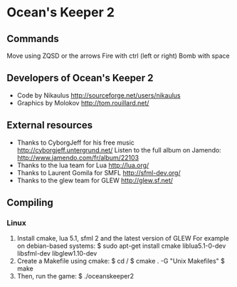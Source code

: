 # Ocean's Keeper 2
## Commands
Move using ZQSD or the arrows
Fire with ctrl (left or right)
Bomb with space

## Developers of Ocean's Keeper 2
- Code by Nikaulus
    http://sourceforge.net/users/nikaulus
- Graphics by Molokov
    http://tom.rouillard.net/

## External resources
- Thanks to CyborgJeff for his free music
    http://cyborgjeff.untergrund.net/
    Listen to the full album on Jamendo: http://www.jamendo.com/fr/album/22103
- Thanks to the lua team for Lua
    http://lua.org/
- Thanks to Laurent Gomila for SMFL
    http://sfml-dev.org/
- Thanks to the glew team for GLEW
    http://glew.sf.net/

## Compiling
### Linux
1. Install cmake, lua 5.1, sfml 2 and the latest version of GLEW
For example on debian-based systems:
$ sudo apt-get install cmake liblua5.1-0-dev libsfml-dev libglew1.10-dev
2. Create a Makefile using cmake:
$ cd <oceanskeeper2 directory>/
$ cmake . -G "Unix Makefiles"
$ make
3. Then, run the game:
$ ./oceanskeeper2

